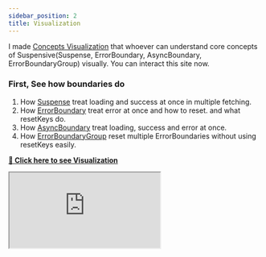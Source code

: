 ```yaml
---
sidebar_position: 2
title: Visualization
---
```


I made [Concepts Visualization](https://visualization.suspensive.org/react) that whoever can understand core concepts of Suspensive(Suspense, ErrorBoundary, AsyncBoundary, ErrorBoundaryGroup) visually. You can interact this site now.

### First, See how boundaries do

1. How [Suspense](/docs/react/src/Suspense.i18n) treat loading and success at once in multiple fetching.
2. How [ErrorBoundary](/docs/react/src/ErrorBoundary.i18n) treat error at once and how to reset. and what resetKeys do.
3. How [AsyncBoundary](/docs/react/src/AsyncBoundary.i18n) treat loading, success and error at once.
4. How [ErrorBoundaryGroup](/docs/react/src/ErrorBoundaryGroup.i18n) reset multiple ErrorBoundaries without using resetKeys easily.

[**🔗 Click here to see Visualization**](https://visualization.suspensive.org/react)

<iframe
  src="https://visualization.suspensive.org/react"
  title="@suspensive/react"
  sandbox="allow-forms allow-modals allow-popups allow-presentation allow-same-origin allow-scripts"
  style={{
    width: '100%',
    height: '75vh',
    border: '0',
    borderRadius: 8,
    overflow: 'hidden',
    position: 'static',
    zIndex: 0,
  }}
></iframe>
